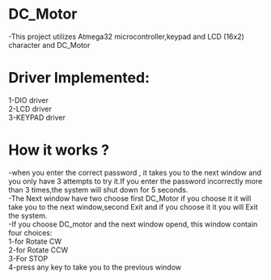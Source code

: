 # DC_Motor
-This project utilizes Atmega32 microcontroller,keypad and LCD (16x2) character and DC_Motor    
# Driver Implemented:  
1-DIO driver    
2-LCD driver    
3-KEYPAD driver  
# How it works ?
-when you enter the correct password , it takes you to the next window and you only have 3 attempts to try it.If you enter the password incorrectly more than 3 times,the system will shut down for 5 seconds.  
-The Next window have two choose first DC_Motor if you choose it it will take you to the next window,second Exit and if you choose it it you will Exit the system.  
-If you choose DC_motor and the next window opend, this window contain four choices:  
1-for Rotate CW  
2-for Rotate CCW  
3-For STOP  
4-press any key to take you to the previous window  
